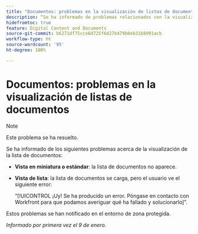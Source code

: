 ```yaml
---
title: "Documentos: problemas en la visualización de listas de documentos"
description: “Se ha informado de problemas relacionados con la visualización de listas de documentos. Obtenga más información en este artículo”.
hidefromtoc: true
feature: Digital Content and Documents
source-git-commit: b6271df75cce6d725f6d27b479b0eb31b8991acb
workflow-type: ht
source-wordcount: '95'
ht-degree: 100%

---
```



# Documentos: problemas en la visualización de listas de documentos

>[!NOTE]
>
>Este problema se ha resuelto.

Se ha informado de los siguientes problemas acerca de la visualización de la lista de documentos:

* **Vista en miniatura o estándar**: la lista de documentos no aparece.
* **Vista de lista**: la lista de documentos se carga, pero el usuario ve el siguiente error:

  “[!UICONTROL ¡Uy! Se ha producido un error. Póngase en contacto con Workfront para que podamos averiguar qué ha fallado y solucionarlo]”.

Estos problemas se han notificado en el entorno de zona protegida.

_Informado por primera vez el 9 de enero._
